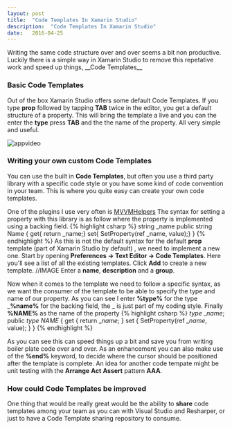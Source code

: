 ```yaml
---
layout: post
title:  "Code Templates In Xamarin Studio"
description:  "Code Templates In Xamarin Studio"
date:   2016-04-25
---
```


<p class="intro">
<span class="dropcap">W</span>riting the same code structure over and over seems a bit non productive. Luckily there is a simple way in Xamarin Studio to remove this repetative work and speed up things, __Code Templates__  
</p>

### Basic Code Templates
Out of the box Xamarin Studio offers some default Code Templates. If you type __prop__ followed by tapping __TAB__ twice in the editor, you get a default structure of a property. This will bring the template a live and you can the enter the __type__ press __TAB__ and the the name of the property. All very simple and useful.

<img src="{{ '/assets/img/codetemplate.gif' | prepend: site.baseurl }}" alt="appvideo">

### Writing your own custom Code Templates
You can use the built in  __Code Templates__, but often you use a third party library with a specific code style or you have some kind of code convention in your team. This is where you quite easy can create your own code templates.

One of the plugins I use very often is [MVVMHelpers](https://github.com/jamesmontemagno/mvvm-helpers)
The syntax for setting a property with this library is as follow where the property is implemented using a backing field.
{% highlight csharp %}
string _name 
public string Name 
{
    get{ return _name;}
    set{ SetProperty(ref _name, value);}
}
{% endhighlight %}
As this is not the default syntax for the default __prop__ template (part of Xamarin Studio by default) , we need to implement a new one.
Start by opening __Preferences -> Text Editor -> Code Templates__. Here you'll see a list of all the existing templates. Click __Add__ to create a new template.
//IMAGE
Enter a __name__, __description__ and a __group__.

Now when it comes to the template we need to follow a specific syntax, as we want the consumer of the template to be able to specify the type and name of our property. As you can see I enter __%type%__ for the type ___%name%__ for the backing field, the _ is just part of my coding style. Finally __%NAME%__ as the name of the property
{% highlight csharp %}
$type$ _$name$;
public $type$ $NAME$ {
	get 
	{
		return _$name$;
	}
	set 
	{
		 SetProperty(ref _$name$, value);
	}
}
{% endhighlight %}

As you can see this can speed things up a bit and save you from writing boiler plate code over and over. As an enhancement you can also make use of the __%end%__ keyword, to decide where the cursor should be positioned after the template is complete. An idea for another code tempate might be unit testing with the __Arrange__ __Act__ __Assert__ pattern __AAA__. 

### How could Code Templates be improved
One thing that would be really great would be the ability to __share__ code templates among your team as you can with Visual Studio and Resharper, or just to have a Code Template sharing repository to consume. 









